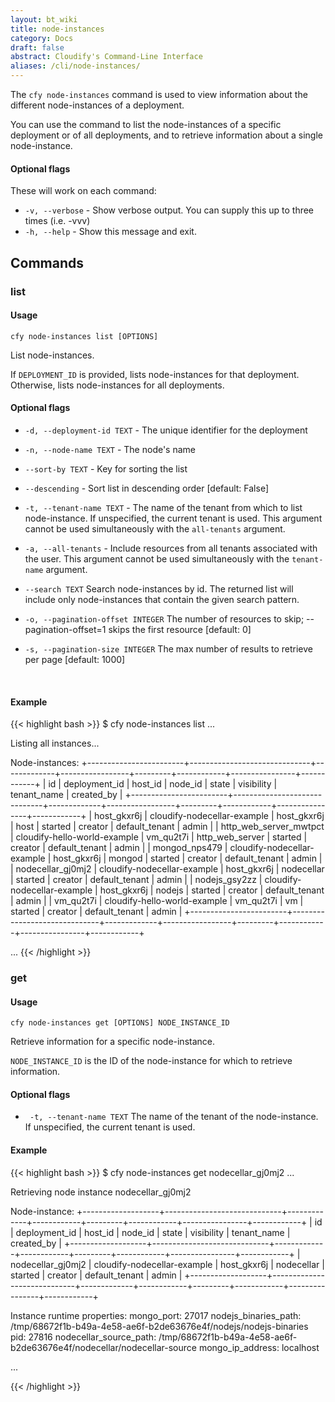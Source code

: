 ```yaml
---
layout: bt_wiki
title: node-instances
category: Docs
draft: false
abstract: Cloudify's Command-Line Interface
aliases: /cli/node-instances/
---
```


The `cfy node-instances` command is used to view information about the different node-instances of a deployment.

You can use the command to list the node-instances of a specific deployment or of all deployments, and to retrieve information about a single node-instance.

#### Optional flags

These will work on each command:

* `-v, --verbose` - Show verbose output. You can supply this up to three times (i.e. -vvv)
* `-h, --help` - Show this message and exit.

## Commands

### list

#### Usage 
`cfy node-instances list [OPTIONS]`

List node-instances.

If `DEPLOYMENT_ID` is provided, lists node-instances for that deployment.
Otherwise, lists node-instances for all deployments.

#### Optional flags

*  `-d, --deployment-id TEXT` - 
						The unique identifier for the deployment
*  `-n, --node-name TEXT` - 
						The node's name
*  `--sort-by TEXT` - 	Key for sorting the list
*  `--descending` - 	Sort list in descending order [default: False]
*  `-t, --tenant-name TEXT` -  The name of the tenant from which to list node-instance. If unspecified, the current tenant is
                            used. This argument cannot be used simultaneously with the `all-tenants` argument.
*  `-a, --all-tenants` -    Include resources from all tenants associated with
                            the user. This argument cannot be used simultaneously with the `tenant-name` argument.           

*  `--search TEXT`     Search node-instances by id. The returned list will include only node-instances that contain the given search pattern.

*  `-o, --pagination-offset INTEGER`       The number of resources to skip;
                                  --pagination-offset=1 skips the first resource [default: 0]

*  `-s, --pagination-size INTEGER`       The max number of results to retrieve per page [default: 1000]


                           

&nbsp;

#### Example

{{< highlight  bash  >}}
$ cfy node-instances list
...

Listing all instances...

Node-instances:
+------------------------+------------------------------+-------------+-----------------+---------+------------+----------------+------------+
|           id           |        deployment_id         |   host_id   |     node_id     |  state  | visibility |  tenant_name   | created_by |
+------------------------+------------------------------+-------------+-----------------+---------+------------+----------------+------------+
|      host_gkxr6j       | cloudify-nodecellar-example  | host_gkxr6j |       host      | started |  creator   | default_tenant |   admin    |
| http_web_server_mwtpct | cloudify-hello-world-example |  vm_qu2t7i  | http_web_server | started |  creator   | default_tenant |   admin    |
|     mongod_nps479      | cloudify-nodecellar-example  | host_gkxr6j |      mongod     | started |  creator   | default_tenant |   admin    |
|   nodecellar_gj0mj2    | cloudify-nodecellar-example  | host_gkxr6j |    nodecellar   | started |  creator   | default_tenant |   admin    |
|     nodejs_gsy2zz      | cloudify-nodecellar-example  | host_gkxr6j |      nodejs     | started |  creator   | default_tenant |   admin    |
|       vm_qu2t7i        | cloudify-hello-world-example |  vm_qu2t7i  |        vm       | started |  creator   | default_tenant |   admin    |
+------------------------+------------------------------+-------------+-----------------+---------+------------+----------------+------------+

...
{{< /highlight >}}

### get

#### Usage 
`cfy node-instances get [OPTIONS] NODE_INSTANCE_ID`

Retrieve information for a specific node-instance.

`NODE_INSTANCE_ID` is the ID of the node-instance for which to retrieve information.

#### Optional flags

*  ` -t, --tenant-name TEXT`  The name of the tenant of the node-instance. If unspecified, the current tenant is used.


#### Example

{{< highlight  bash  >}}
$ cfy node-instances get nodecellar_gj0mj2
...

Retrieving node instance nodecellar_gj0mj2

Node-instance:
+-------------------+-----------------------------+-------------+------------+---------+------------+----------------+------------+
|         id        |        deployment_id        |   host_id   |  node_id   |  state  | visibility |  tenant_name   | created_by |
+-------------------+-----------------------------+-------------+------------+---------+------------+----------------+------------+
| nodecellar_gj0mj2 | cloudify-nodecellar-example | host_gkxr6j | nodecellar | started |  creator   | default_tenant |   admin    |
+-------------------+-----------------------------+-------------+------------+---------+------------+----------------+------------+

Instance runtime properties:
	mongo_port: 27017
	nodejs_binaries_path: /tmp/68672f1b-b49a-4e58-ae6f-b2de63676e4f/nodejs/nodejs-binaries
	pid: 27816
	nodecellar_source_path: /tmp/68672f1b-b49a-4e58-ae6f-b2de63676e4f/nodecellar/nodecellar-source
	mongo_ip_address: localhost

...

{{< /highlight >}}

